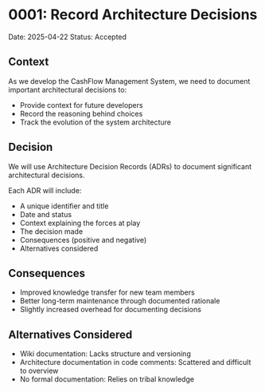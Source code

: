 # 0001: Record Architecture Decisions

Date: 2025-04-22
Status: Accepted

## Context
As we develop the CashFlow Management System, we need to document important architectural decisions to:
- Provide context for future developers
- Record the reasoning behind choices
- Track the evolution of the system architecture

## Decision
We will use Architecture Decision Records (ADRs) to document significant architectural decisions.

Each ADR will include:
- A unique identifier and title
- Date and status
- Context explaining the forces at play
- The decision made
- Consequences (positive and negative)
- Alternatives considered

## Consequences
- Improved knowledge transfer for new team members
- Better long-term maintenance through documented rationale
- Slightly increased overhead for documenting decisions

## Alternatives Considered
- Wiki documentation: Lacks structure and versioning
- Architecture documentation in code comments: Scattered and difficult to overview
- No formal documentation: Relies on tribal knowledge
